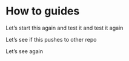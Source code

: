 # How to guides

Let’s start this again and test it and test it again

Let’s see if this pushes to other repo

Let’s see again
